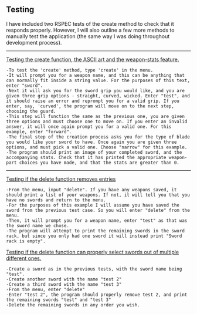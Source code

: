 <h2>Testing</h2>
I have included two RSPEC tests of the create method to check that it responds properly. However, I will also outline a few more methods to manually test the application (the same way I was doing throughout development process).

-----

<u>Testing the create function, the ASCII art and the weapon-stats feature.</u>

    -To test the 'create' method, type 'create' in the menu. 
    -It will prompt you for a weapon name, and this can be anything that can normally fit inside a string value. For the purposes of this text, enter "sword".
    -Next it will ask you for the sword grip you would like, and you are given three grip options - straight, curved, wicked. Enter "test", and it should raise an error and reprompt you for a valid grip. If you enter, say, 'curved', the program will move on to the next step, choosing the guard.
    -This step will function the same as the previous one, you are given three options and must choose one to move on. If you enter an invalid answer, it will once again prompt you for a valid one. For this example, enter "forward".
    -The final step of the creation process asks you for the type of blade you would like your sword to have. Once again you are given three options, and must pick a valid one. Choose "narrow" for this example.
    -The program should print an image of your completed sword, and the accompanying stats. Check that it has printed the appropriate weapon-part choices you have made, and that the stats are greater than 0. 

---
<u>Testing if the delete function removes entries </u>

    -From the menu, input "delete". If you have any weapons saved, it should print a list of your weapons. If not, it will tell you that you have no swords and return to the menu. 
    -For the purposes of this example I will assume you have saved the sword from the previous test case. So you will enter "delete" from the menu. 
    -Then, it will prompt you for a weapon name, enter "test" as that was the sword name we chose. 
    -The program will attempt to print the remaining swords in the sword rack, but since you only had one sword it will instead print "Sword rack is empty".

<u>Testing if the delete function can properly select swords out of multiple different ones.</u>

    -Create a sword as in the previous tests, with the sword name being "test".
    -Create another sword with the name "test 2"
    -Create a third sword with the name "test 3"
    -From the menu, enter "delete"
    -Enter "test 2", the program should properly remove test 2, and print the remaining swords "test" and "test 3"
    -Delete the remaining swords in any order you wish.
